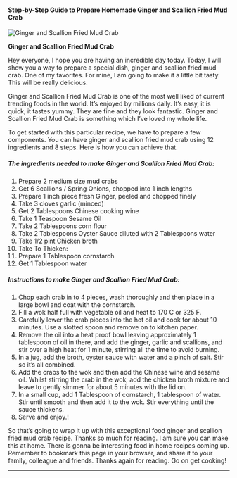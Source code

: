             

#### Step-by-Step Guide to Prepare Homemade Ginger and Scallion Fried Mud Crab

![Ginger and Scallion Fried Mud Crab](https://img-global.cpcdn.com/recipes/cb9cf592bb390ccd/751x532cq70/ginger-and-scallion-fried-mud-crab-recipe-main-photo.jpg)

**Ginger and Scallion Fried Mud Crab**

Hey everyone, I hope you are having an incredible day today. Today, I will show you a way to prepare a special dish, ginger and scallion fried mud crab. One of my favorites. For mine, I am going to make it a little bit tasty. This will be really delicious.

Ginger and Scallion Fried Mud Crab is one of the most well liked of current trending foods in the world. It’s enjoyed by millions daily. It’s easy, it is quick, it tastes yummy. They are fine and they look fantastic. Ginger and Scallion Fried Mud Crab is something which I’ve loved my whole life.

To get started with this particular recipe, we have to prepare a few components. You can have ginger and scallion fried mud crab using 12 ingredients and 8 steps. Here is how you can achieve that.

##### The ingredients needed to make Ginger and Scallion Fried Mud Crab:

1.  Prepare 2 medium size mud crabs
2.  Get 6 Scallions / Spring Onions, chopped into 1 inch lengths
3.  Prepare 1 inch piece fresh Ginger, peeled and chopped finely
4.  Take 3 cloves garlic (minced)
5.  Get 2 Tablespoons Chinese cooking wine
6.  Take 1 Teaspoon Sesame Oil
7.  Take 2 Tablespoons corn flour
8.  Take 2 Tablespoons Oyster Sauce diluted with 2 Tablespoons water
9.  Take 1/2 pint Chicken broth
10.  Take To Thicken:
11.  Prepare 1 Tablespoon cornstarch
12.  Get 1 Tablespoon water

##### Instructions to make Ginger and Scallion Fried Mud Crab:

1.  Chop each crab in to 4 pieces, wash thoroughly and then place in a large bowl and coat with the cornstarch.
2.  Fill a wok half full with vegetable oil and heat to 170 C or 325 F.
3.  Carefully lower the crab pieces into the hot oil and cook for about 10 minutes. Use a slotted spoon and remove on to kitchen paper.
4.  Remove the oil into a heat proof bowl leaving approximately 1 tablespoon of oil in there, and add the ginger, garlic and scallions, and stir over a high heat for 1 minute, stirring all the time to avoid burning.
5.  In a jug, add the broth, oyster sauce with water and a pinch of salt. Stir so it’s all combined.
6.  Add the crabs to the wok and then add the Chinese wine and sesame oil. Whilst stirring the crab in the wok, add the chicken broth mixture and leave to gently simmer for about 5 minutes with the lid on.
7.  In a small cup, add 1 Tablespoon of cornstarch, 1 tablespoon of water. Stir until smooth and then add it to the wok. Stir everything until the sauce thickens.
8.  Serve and enjoy.!

So that’s going to wrap it up with this exceptional food ginger and scallion fried mud crab recipe. Thanks so much for reading. I am sure you can make this at home. There is gonna be interesting food in home recipes coming up. Remember to bookmark this page in your browser, and share it to your family, colleague and friends. Thanks again for reading. Go on get cooking!

* * *